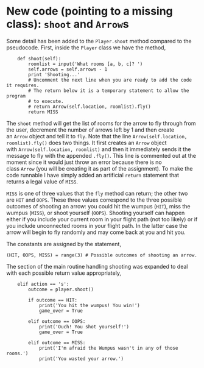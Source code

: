 # New code (pointing to a missing class): `shoot` and `Arrow`s

Some detail has been added to the `Player.shoot` method compared to the
pseudocode. First, inside the `Player` class we have the method,

        def shoot(self):
            roomlist = input('What rooms [a, b, c]? ')
            self.arrows = self.arrows - 1
            print 'Shooting...'
            # Uncomment the next line when you are ready to add the code it requires.
            # The return below it is a temporary statement to allow the program
            # to execute.
            # return Arrow(self.location, roomlist).fly()
            return MISS

The `shoot` method will get the list of rooms for the arrow to fly
through from the user, decrement the number of arrows left by 1 and then
create an `Arrow` object and tell it to `fly`. Note that the
line `Arrow(self.location, roomlist).fly()` does two things. It first
creates an `Arrow` object with `Arrow(self.location, roomlist)` and then
it immediately sends it the message to fly with the appended `.fly()`.
This line is commented out at the moment since it would just throw an
error because there is no class `Arrow` (you will be creating it as part
of the assignment). To make the code runnable I have simply added an
artificial `return` statement that returns a legal value of `MISS`.

`MISS` is one of three values that the `fly` method can return; the
other two are `HIT` and `OOPS`. These three values correspond to the
three possible outcomes of shooting an arrow: you could hit the wumpus
(`HIT`), miss the wumpus (`MISS`), or shoot yourself (`OOPS`). Shooting
yourself can happen either if you include your current room in your
flight path (not too likely) or if you include unconnected rooms in your
flight path. In the latter case the arrow will begin to fly randomly and
may come back at you and hit you.

The constants are assigned by the statement,

    (HIT, OOPS, MISS) = range(3) # Possible outcomes of shooting an arrow.

The section of the main routine handling shooting was expanded to deal
with each possible return value appropriately,

        elif action == 's':
            outcome = player.shoot()
            
            if outcome == HIT:
                print('You hit the wumpus! You win!')
                game_over = True
                
            elif outcome == OOPS:
                print('Ouch! You shot yourself!')
                game_over = True
                
            elif outcome == MISS:
                print('I'm afraid the Wumpus wasn't in any of those rooms.')
                print('You wasted your arrow.')
            
